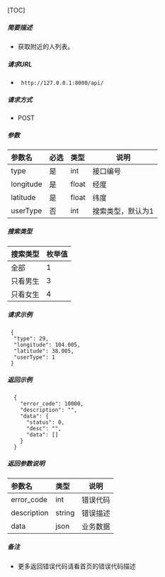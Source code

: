 

[TOC]
    
##### 简要描述

- 获取附近的人列表。

##### 请求URL
- ` http://127.0.0.1:8000/api/`
  
##### 请求方式
- POST 

##### 参数

|参数名|必选|类型|说明|
|:----    |:---|:----- |-----   |
|type |是  |int | 接口编号    |
|longitude |是  |float | 经度    |
|latitude |是  |float | 纬度    |
|userType |否  |int | 搜索类型，默认为1    |

##### 搜索类型

|搜索类型|枚举值|
|:----    |:---|
|全部 |1  |
|只看男生 |3  |
|只看女生 |4  |

##### 请求示例

```
 {
  "type": 29,
  "longitude": 104.005,
  "latitude": 38.005,
  "userType": 1
 } 
```

##### 返回示例 

``` 
  {
    "error_code": 10000,
    "description": "",
    "data": {
      "status": 0,
      "desc": "",
      "data": []
    }
  }
```

##### 返回参数说明 

|参数名|类型|说明|
|:-----  |:-----|-----                           |
|error_code |int   |错误代码  |
|description|string|错误描述|
|data|json|业务数据|

##### 备注 

- 更多返回错误代码请看首页的错误代码描述







